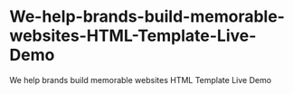# We-help-brands-build-memorable-websites-HTML-Template-Live-Demo
We help brands build memorable websites HTML Template Live Demo
